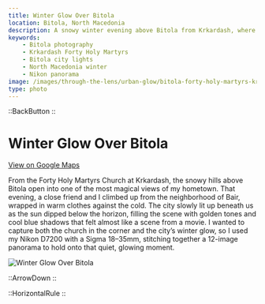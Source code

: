 ```yaml
---
title: Winter Glow Over Bitola
location: Bitola, North Macedonia
description: A snowy winter evening above Bitola from Krkardash, where city lights met blue shadows. Captured in a 12-image panorama with Nikon gear.
keywords:
    - Bitola photography
    - Krkardash Forty Holy Martyrs
    - Bitola city lights
    - North Macedonia winter
    - Nikon panorama
image: /images/through-the-lens/urban-glow/bitola-forty-holy-martyrs-krkardash.jpg
type: photo
---
```


::BackButton
::

# Winter Glow Over Bitola

<a href="https://www.google.com/maps/search/?api=1&query=Forty+Holy+Martyrs+Krkardash" target="_blank" rel="noopener noreferrer">View on Google Maps</a>

From the Forty Holy Martyrs Church at Krkardash, the snowy hills above Bitola open into one of the most magical views of my hometown. That evening, a close friend and I climbed up from the neighborhood of Bair, wrapped in warm clothes against the cold. The city slowly lit up beneath us as the sun dipped below the horizon, filling the scene with golden tones and cool blue shadows that felt almost like a scene from a movie. I wanted to capture both the church in the corner and the city’s winter glow, so I used my Nikon D7200 with a Sigma 18–35mm, stitching together a 12-image panorama to hold onto that quiet, glowing moment.

![Winter Glow Over Bitola](/images/through-the-lens/urban-glow/bitola-forty-holy-martyrs-krkardash.jpg)

<div class="mb-8"></div>

::ArrowDown
::

<div class="mb-8"></div>

::HorizontalRule
::
